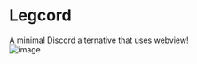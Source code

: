 # Legcord
A minimal Discord alternative that uses webview!    
![image](https://user-images.githubusercontent.com/37928912/164050637-b6ae0988-199c-4c21-9d16-054717db089d.png)
